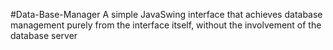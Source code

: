 #Data-Base-Manager
A simple JavaSwing interface that achieves database management purely from the interface itself, without the involvement of the database server
